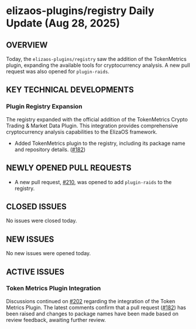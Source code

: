 # elizaos-plugins/registry Daily Update (Aug 28, 2025)
## OVERVIEW 
Today, the `elizaos-plugins/registry` saw the addition of the TokenMetrics plugin, expanding the available tools for cryptocurrency analysis. A new pull request was also opened for `plugin-raids`.

## KEY TECHNICAL DEVELOPMENTS

### Plugin Registry Expansion
The registry expanded with the official addition of the TokenMetrics Crypto Trading & Market Data Plugin. This integration provides comprehensive cryptocurrency analysis capabilities to the ElizaOS framework.
- Added TokenMetrics plugin to the registry, including its package name and repository details. ([#182](https://github.com/elizaos-plugins/registry/pull/182))

## NEWLY OPENED PULL REQUESTS
- A new pull request, [#210](https://github.com/elizaos-plugins/registry/pull/210), was opened to add `plugin-raids` to the registry.

## CLOSED ISSUES
No issues were closed today.

## NEW ISSUES
No new issues were opened today.

## ACTIVE ISSUES
### Token Metrics Plugin Integration
Discussions continued on [#202](https://github.com/elizaos-plugins/registry/issues/202) regarding the integration of the Token Metrics Plugin. The latest comments confirm that a pull request ([#182](https://github.com/elizaos-plugins/registry/pull/182)) has been raised and changes to package names have been made based on review feedback, awaiting further review.